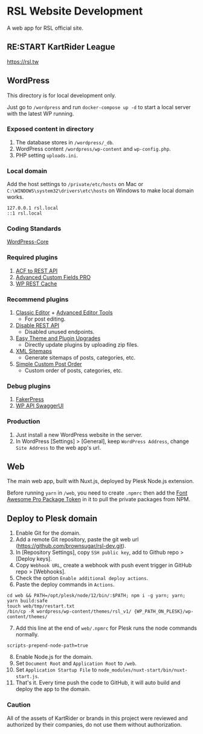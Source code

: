 # RSL Website Development

A web app for RSL official site.


## RE:START KartRider League

https://rsl.tw

## WordPress

This directory is for local development only.

Just go to `/wordpress` and run `docker-compose up -d` to start a local server with the latest WP running.

### Exposed content in directory

1. The database stores in `/wordpress/_db`.
2. WordPress content `/wordpress/wp-content` and `wp-config.php`.
3. PHP setting `uploads.ini`.

### Local domain

Add the host settings to `/private/etc/hosts` on Mac or `C:\WINDOWS\system32\drivers\etc\hosts` on Windows to make local domain works.

```
127.0.0.1 rsl.local
::1 rsl.local
```

### Coding Standards

[WordPress-Core](https://github.com/WordPress/WordPress-Coding-Standards)

### Required plugins

1. [ACF to REST API](https://wordpress.org/plugins/acf-to-rest-api/)
2. [Advanced Custom Fields PRO](https://www.advancedcustomfields.com/)
3. [WP REST Cache](https://tw.wordpress.org/plugins/wp-rest-cache/)

### Recommend plugins

1. [Classic Editor](https://wordpress.org/plugins/classic-editor/) + [Advanced Editor Tools](https://wordpress.org/plugins/tinymce-advanced/)
   - For post editing.
2. [Disable REST API](https://wordpress.org/plugins/disable-json-api/)
   - Disabled unused endpoints.
3. [Easy Theme and Plugin Upgrades](https://wordpress.org/plugins/easy-theme-and-plugin-upgrades/)
   - Directly update plugins by uploading zip files.
4. [XML Sitemaps](https://wordpress.org/plugins/google-sitemap-generator/)
   - Generate sitemaps of posts, categories, etc.
5. [Simple Custom Post Order](https://wordpress.org/plugins/simple-custom-post-order/)
   - Custom order of posts, categories, etc.

### Debug plugins

1. [FakerPress](https://wordpress.org/plugins/fakerpress/)
2. [WP API SwaggerUI](https://wordpress.org/plugins/wp-api-swaggerui/)

### Production

1. Just install a new WordPress website in the server.
2. In WordPress [Settings] > [General], keep `WordPress Address`, change `Site Address` to the web app's url.

## Web

The main web app, built with Nuxt.js, deployed by Plesk Node.js extension.

Before running `yarn` in `/web`, you need to create `.npmrc` then add the [Font Awesome Pro Package Token](https://fontawesome.com/how-to-use/on-the-web/setup/using-package-managers#installing-pro) in it to pull the private packages from NPM.

## Deploy to Plesk domain

1. Enable Git for the domain.
2. Add a remote Git repository, paste the git web url (https://github.com/brownsugar/rsl-dev.git).
3. In [Repository Settings], copy `SSH public key`, add to Github repo > [Deploy keys].
4. Copy `Webhook URL`, create a webhook with push event trigger in GitHub repo > [Webhooks].
5. Check the option `Enable additional deploy actions`.
6. Paste the deploy commands in `Actions`.
```
cd web && PATH=/opt/plesk/node/12/bin/:$PATH; npm i -g yarn; yarn; yarn build:safe
touch web/tmp/restart.txt
/bin/cp -R wordpress/wp-content/themes/rsl_v1/ {WP_PATH_ON_PLESK}/wp-content/themes/
```

7. Add this line at the end of `web/.npmrc` for Plesk runs the node commands normally.
```
scripts-prepend-node-path=true
```

8. Enable Node.js for the domain.
9. Set `Document Root` and `Application Root` to `/web`.
10. Set `Application Startup File` to `node_modules/nuxt-start/bin/nuxt-start.js`.
11. That's it. Every time push the code to GitHub, it will auto build and deploy the app to the domain.

### **Caution**

All of the assets of KartRider or brands in this project were reviewed and authorized by their companies, do not use them without authorization.
